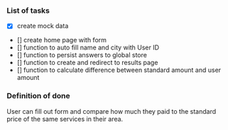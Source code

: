 ### List of tasks

- [x] create mock data
- [] create home page with form
- [] function to auto fill name and city with User ID
- [] function to persist answers to global store
- [] function to create and redirect to results page
- [] function to calculate difference between standard amount and user amount

### Definition of done

User can fill out form and compare how much they paid to the standard price of the same services in their area.
